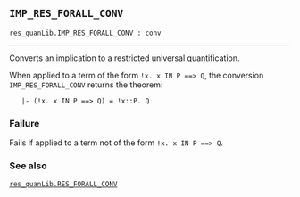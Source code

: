 ## `IMP_RES_FORALL_CONV`

``` hol4
res_quanLib.IMP_RES_FORALL_CONV : conv
```

------------------------------------------------------------------------

Converts an implication to a restricted universal quantification.

When applied to a term of the form `!x. x IN P ==> Q`, the conversion
`IMP_RES_FORALL_CONV` returns the theorem:

``` hol4
   |- (!x. x IN P ==> Q) = !x::P. Q
```

### Failure

Fails if applied to a term not of the form `!x. x IN P ==> Q`.

### See also

[`res_quanLib.RES_FORALL_CONV`](#res_quanLib.RES_FORALL_CONV)
